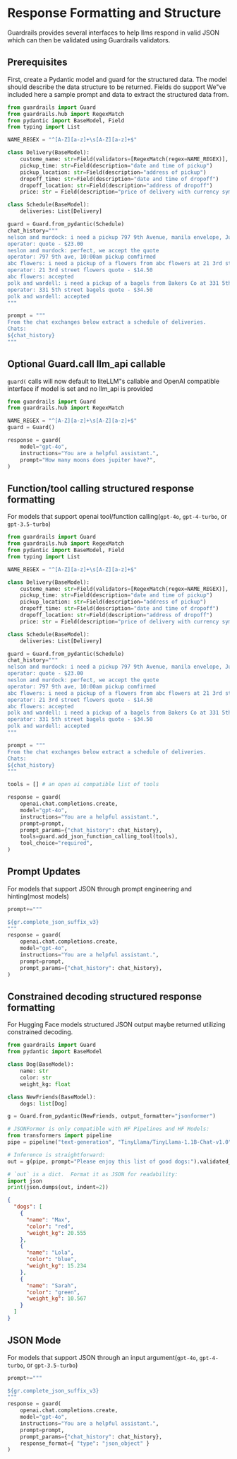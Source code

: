 # Response Formatting and Structure

Guardrails provides several interfaces to help llms respond in valid JSON which can then be validated using Guardrails validators.

## Prerequisites

First, create a Pydantic model and guard for the structured data. The model should describe the data structure to be returned. Fields do support  We"ve included here a sample prompt and data to extract the structured data from. 

```py
from guardrails import Guard
from guardrails.hub import RegexMatch
from pydantic import BaseModel, Field
from typing import List

NAME_REGEX = "^[A-Z][a-z]+\s[A-Z][a-z]+$"

class Delivery(BaseModel):
    custome_name: str=Field(validators=[RegexMatch(regex=NAME_REGEX)], description="customer name")
    pickup_time: str=Field(description="date and time of pickup")
    pickup_location: str=Field(description="address of pickup")
    dropoff_time: str=Field(description="date and time of dropoff")
    dropoff_location: str=Field(description="address of dropoff")
    price: str = Field(description="price of delivery with currency symbol included")

class Schedule(BaseModel):
    deliveries: List[Delivery]

guard = Guard.from_pydantic(Schedule)
chat_history="""
nelson and murdock: i need a pickup 797 9th Avenue, manila envelope, June 3 10:00am with dropoff 10:30am Courthouse, 61 Center Street C/O frank james
operator: quote - $23.00
neslon and murdock: perfect, we accept the quote
operator: 797 9th ave, 10:00am pickup comfirmed
abc flowers: i need a pickup of a flowers from abc flowers at 21 3rd street at 11:00am on june 2 with a dropoff at 75th Ave at 5:30pm same day
operator: 21 3rd street flowers quote - $14.50
abc flowers: accepted
polk and wardell: i need a pickup of a bagels from Bakers Co at 331 5th street at 11:00am on june 3 with a dropoff at 75th Ave at 5:30pm same day
operator: 331 5th street bagels quote - $34.50
polk and wardell: accepted
"""

prompt = """
From the chat exchanges below extract a schedule of deliveries.
Chats:
${chat_history}
"""
```

## Optional Guard.__call__ llm_api callable

`guard(` calls will now default to liteLLM"s callable and OpenAI compatible interface if model is set and no llm_api is provided

```py
from guardrails import Guard
from guardrails.hub import RegexMatch

NAME_REGEX = "^[A-Z][a-z]+\s[A-Z][a-z]+$"
guard = Guard()

response = guard(
    model="gpt-4o",
    instructions="You are a helpful assistant.",
    prompt="How many moons does jupiter have?",
)
```

## Function/tool calling structured response formatting

For models that support openai tool/function calling(`gpt-4o`, `gpt-4-turbo`, or `gpt-3.5-turbo`)

```py
from guardrails import Guard
from guardrails.hub import RegexMatch
from pydantic import BaseModel, Field
from typing import List

NAME_REGEX = "^[A-Z][a-z]+\s[A-Z][a-z]+$"

class Delivery(BaseModel):
    custome_name: str=Field(validators=[RegexMatch(regex=NAME_REGEX)], description="customer name")
    pickup_time: str=Field(description="date and time of pickup")
    pickup_location: str=Field(description="address of pickup")
    dropoff_time: str=Field(description="date and time of dropoff")
    dropoff_location: str=Field(description="address of dropoff")
    price: str = Field(description="price of delivery with currency symbol included")

class Schedule(BaseModel):
    deliveries: List[Delivery]

guard = Guard.from_pydantic(Schedule)
chat_history="""
nelson and murdock: i need a pickup 797 9th Avenue, manila envelope, June 3 10:00am with dropoff 10:30am Courthouse, 61 Center Street C/O frank james
operator: quote - $23.00
neslon and murdock: perfect, we accept the quote
operator: 797 9th ave, 10:00am pickup comfirmed
abc flowers: i need a pickup of a flowers from abc flowers at 21 3rd street at 11:00am on june 2 with a dropoff at 75th Ave at 5:30pm same day
operator: 21 3rd street flowers quote - $14.50
abc flowers: accepted
polk and wardell: i need a pickup of a bagels from Bakers Co at 331 5th street at 11:00am on june 3 with a dropoff at 75th Ave at 5:30pm same day
operator: 331 5th street bagels quote - $34.50
polk and wardell: accepted
"""

prompt = """
From the chat exchanges below extract a schedule of deliveries.
Chats:
${chat_history}
"""

tools = [] # an open ai compatible list of tools

response = guard(
    openai.chat.completions.create,
    model="gpt-4o",
    instructions="You are a helpful assistant.",
    prompt=prompt,
    prompt_params={"chat_history": chat_history},
    tools=guard.add_json_function_calling_tool(tools),
    tool_choice="required",
)
```

## Prompt Updates

For models that support JSON through prompt engineering and hinting(most models)
```py
prompt+="""

${gr.complete_json_suffix_v3}
"""
response = guard(
    openai.chat.completions.create,
    model="gpt-4o",
    instructions="You are a helpful assistant.",
    prompt=prompt,
    prompt_params={"chat_history": chat_history},
)
```

## Constrained decoding structured response formatting
For Hugging Face models structured JSON output maybe returned utilizing constrained decoding.
```python
from guardrails import Guard
from pydantic import BaseModel

class Dog(BaseModel):
    name: str
    color: str
    weight_kg: float

class NewFriends(BaseModel):
    dogs: list[Dog]

g = Guard.from_pydantic(NewFriends, output_formatter="jsonformer")

# JSONFormer is only compatible with HF Pipelines and HF Models:
from transformers import pipeline
pipe = pipeline("text-generation", "TinyLlama/TinyLlama-1.1B-Chat-v1.0")

# Inference is straightforward:
out = g(pipe, prompt="Please enjoy this list of good dogs:").validated_output

# `out` is a dict.  Format it as JSON for readability:
import json
print(json.dumps(out, indent=2))
```

```json
{
  "dogs": [
    {
      "name": "Max",
      "color": "red",
      "weight_kg": 20.555
    },
    {
      "name": "Lola",
      "color": "blue",
      "weight_kg": 15.234
    },
    {
      "name": "Sarah",
      "color": "green",
      "weight_kg": 10.567
    }
  ]
}
```

## JSON Mode
For models that support JSON through an input argument(`gpt-4o`, `gpt-4-turbo`, or `gpt-3.5-turbo`)

```py
prompt+="""

${gr.complete_json_suffix_v3}
"""
response = guard(
    openai.chat.completions.create,
    model="gpt-4o",
    instructions="You are a helpful assistant.",
    prompt=prompt,
    prompt_params={"chat_history": chat_history},
    response_format={ "type": "json_object" }
)
```